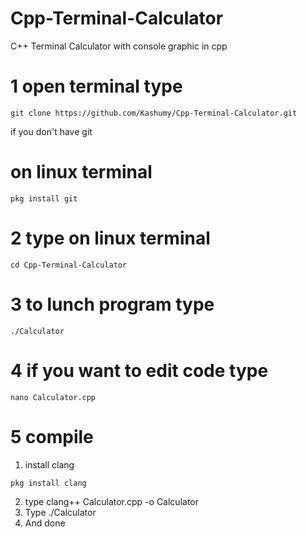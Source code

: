 # Cpp-Terminal-Calculator
C++ Terminal Calculator with console graphic in cpp

# 1 open terminal type 
````
git clone https://github.com/Kashumy/Cpp-Terminal-Calculator.git 
````
if you don't have git
# on linux terminal 
````
pkg install git
````

# 2 type on linux terminal 
````
cd Cpp-Terminal-Calculator
````
# 3 to lunch program type
````
./Calculator
````
# 4 if you want to edit code type
````
nano Calculator.cpp
````
# 5 compile
1. install clang 
````
pkg install clang
````
2. type clang++ Calculator.cpp -o Calculator 
3. Type ./Calculator 
4. And done

